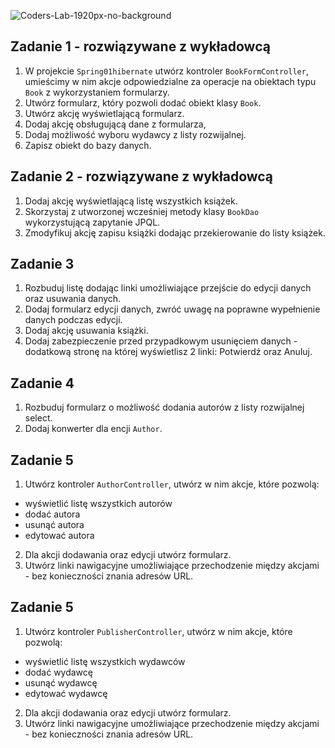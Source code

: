 ![Coders-Lab-1920px-no-background](https://user-images.githubusercontent.com/152855/73064373-5ed69780-3ea1-11ea-8a71-3d370a5e7dd8.png)


## Zadanie 1 - rozwiązywane z wykładowcą

1. W projekcie `Spring01hibernate` utwórz kontroler `BookFormController`, 
umieścimy w nim akcje odpowiedzialne za operacje na obiektach typu `Book` z wykorzystaniem formularzy.
2. Utwórz formularz, który pozwoli dodać obiekt klasy `Book`.
3. Utwórz akcję wyświetlającą formularz.
4. Dodaj akcję obsługującą dane z formularza,
5. Dodaj możliwość wyboru wydawcy z listy rozwijalnej.
6. Zapisz obiekt do bazy danych.

## Zadanie 2 - rozwiązywane z wykładowcą

1. Dodaj akcję wyświetlającą listę wszystkich książek.
2. Skorzystaj z utworzonej wcześniej metody klasy `BookDao` wykorzystującą zapytanie JPQL.
3. Zmodyfikuj akcję zapisu książki dodając przekierowanie do listy książek.   

## Zadanie 3

1. Rozbuduj listę dodając linki umożliwiające przejście do edycji danych oraz usuwania danych.
2. Dodaj formularz edycji danych, zwróć uwagę na poprawne wypełnienie danych podczas edycji.
3. Dodaj akcję usuwania książki.
4. Dodaj zabezpieczenie przed przypadkowym usunięciem danych - 
dodatkową stronę na której wyświetlisz 2 linki: Potwierdź oraz Anuluj.


## Zadanie 4

1. Rozbuduj formularz o możliwość dodania autorów z listy rozwijalnej select.
2. Dodaj konwerter dla encji `Author`.

## Zadanie 5

1. Utwórz kontroler `AuthorController`, utwórz w nim akcje, które pozwolą:
- wyświetlić listę wszystkich autorów
- dodać autora
- usunąć autora
- edytować autora

2. Dla akcji dodawania oraz edycji utwórz formularz.
3. Utwórz linki nawigacyjne umożliwiające przechodzenie między akcjami - bez konieczności znania adresów URL.

## Zadanie 5

1. Utwórz kontroler `PublisherController`, utwórz w nim akcje, które pozwolą:
- wyświetlić listę wszystkich wydawców
- dodać wydawcę
- usunąć wydawcę
- edytować wydawcę

2. Dla akcji dodawania oraz edycji utwórz formularz.
3. Utwórz linki nawigacyjne umożliwiające przechodzenie między akcjami - bez konieczności znania adresów URL.
